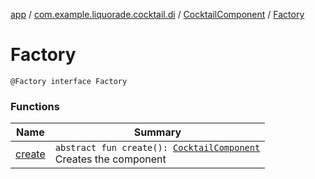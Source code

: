 [app](../../../index.md) / [com.example.liquorade.cocktail.di](../../index.md) / [CocktailComponent](../index.md) / [Factory](./index.md)

# Factory

`@Factory interface Factory`

### Functions

| Name | Summary |
|---|---|
| [create](create.md) | `abstract fun create(): `[`CocktailComponent`](../index.md)<br>Creates the component |
